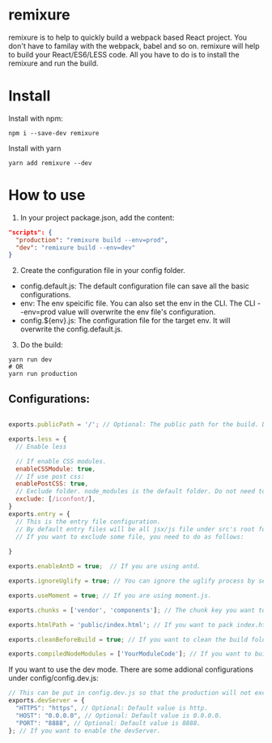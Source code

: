 # remixure

remixure is to help to quickly build a webpack based React project. You don't have to familay with the webpack, babel and so on.
remixure will help to build your React/ES6/LESS code. All you have to do is to install the remixure and run the build.

# Install
Install with npm:
```shell
npm i --save-dev remixure
```
Install with yarn
```shell
yarn add remixure --dev
```

# How to use
1. In your project package.json, add the content:
```json
"scripts": {
  "production": "remixure build --env=prod",
  "dev": "remixure build --env=dev"
}
```
2. Create the configuration file in your config folder.
- config.default.js: The default configuration file can save all the basic configurations.
- env: The env speicific file. You can also set the env in the CLI. The CLI --env=prod value will overwrite the env file's configuration.
- config.${env}.js: The configuration file for the target env. It will overwrite the config.default.js.

3. Do the build:
```shell
yarn run dev
# OR
yarn run production
```



## Configurations:
```javascript

exports.publicPath = '/'; // Optional: The public path for the build. Default is /.

exports.less = {
  // Enable less

  // If enable CSS modules.
  enableCSSModule: true,
  // If use post css:
  enablePostCSS: true,
  // Exclude folder. node_modules is the default folder. Do not need to add it.
  exclude: [/iconfont/],
}
exports.entry = {
  // This is the entry file configuration. 
  // By default entry files will be all jsx/js file under src's root folder. 
  // If you want to exclude some file, you need to do as follows: 
  
}

exports.enableAntD = true;  // If you are using antd.

exports.ignoreUglify = true; // You can ignore the uglify process by setting this to true.

exports.useMoment = true; // If you are using moment.js.

exports.chunks = ['vendor', 'components']; // The chunk key you want to do the chunk.

exports.htmlPath = 'public/index.html'; // If you want to pack index.html with the <script> inject. You need the speicific your index template path.

exports.cleanBeforeBuild = true; // If you want to clean the build folder before job start.

exports.compiledNodeModules = ['YourModuleCode']; // If you want to build some node_module folders using babel loader. Put it here.

```

If you want to use the dev mode. There are some addional configurations under config/config.dev.js:
```javascript
// This can be put in config.dev.js so that the production will not excuted.
exports.devServer = {
  "HTTPS": "https", // Optional: Default value is http.
  "HOST": "0.0.0.0", // Optional: Default value is 0.0.0.0.
  "PORT": "8888", // Optional: Default value is 8888.
}; // If you want to enable the devServer.
```